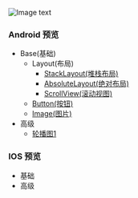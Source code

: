 ![Image text](https://github.com/hexu6788/XamarinForms-Samples/blob/master/doc/image/XamarinForms-Samples.png)

### Android 预览
* Base(基础)
   * Layout(布局)
        * [StackLayout(堆栈布局)](https://github.com/hexu6788/XamarinForms-Samples/wiki/StackLayout-Android "StackLayout(堆栈布局)")
        * [AbsoluteLayout(绝对布局)](https://github.com/hexu6788/XamarinForms-Samples/wiki/AbsoluteLayout-Android "AbsoluteLayout(绝对布局")
        * [ScrollView(滚动视图)](https://github.com/hexu6788/XamarinForms-Samples/wiki/ScrollView-Android "ScrollView(滚动视图)")
   * [Button(按钮)](https://github.com/hexu6788/XamarinForms-Samples/wiki/Button-Android "Button(按钮)")
   * [Image(图片)](https://github.com/hexu6788/XamarinForms-Samples/wiki/Image-Android "Image(图片)")
* 高级
   * [轮播图1](https://github.com/hexu6788/XamarinForms-Samples/wiki/%E8%BD%AE%E6%92%AD%E5%9B%BE1-Android "轮播图1")



### IOS 预览
* 基础
* 高级

